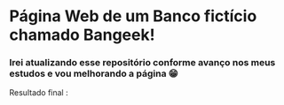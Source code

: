 # Página Web de um Banco fictício chamado Bangeek!

### Irei atualizando esse repositório conforme avanço nos meus estudos e vou melhorando a página 😁

Resultado final : 
